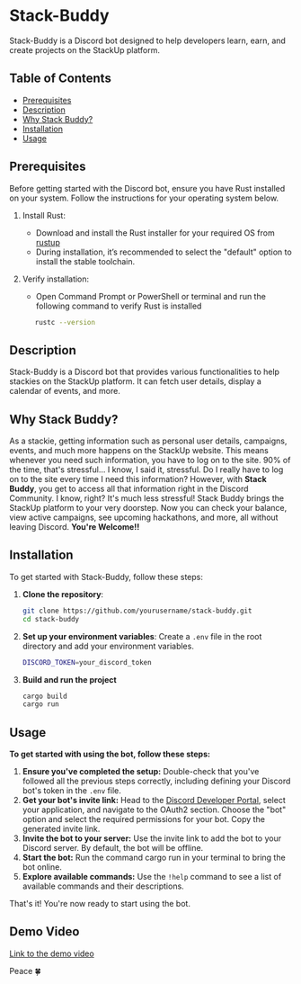 # Stack-Buddy

Stack-Buddy is a Discord bot designed to help developers learn, earn, and create projects on the StackUp platform.

## Table of Contents

- [Prerequisites](#prerequisites)
- [Description](#description)
- [Why Stack Buddy?](#why-stack-buddy)
- [Installation](#installation)
- [Usage](#usage)


## Prerequisites
Before getting started with the Discord bot, ensure you have Rust installed on your system. Follow the instructions for your operating system below.

1. Install Rust:
   - Download and install the Rust installer for your required OS from [rustup](https://rustup.rs/)
   - During installation, it’s recommended to select the "default" option to install the stable toolchain.
2. Verify installation:
   
   - Open Command Prompt or PowerShell or terminal and run the following command to verify Rust is installed
   ```sh
      rustc --version
   ```  
## Description

Stack-Buddy is a Discord bot that provides various functionalities to help stackies on the StackUp platform. It can fetch user details, display a calendar of events, and more.

## Why Stack Buddy?
As a stackie, getting information such as personal user details, campaigns, events, and much more happens on the StackUp website. This means whenever you need such information, you have to log on to the site. 90% of the time, that's stressful... I know, I said it, stressful. Do I really have to log on to the site every time I need this information?
However, with **Stack Buddy**, you get to access all that information right in the Discord Community. I know, right? It's much less stressful! Stack Buddy brings the StackUp platform to your very doorstep.
Now you can check your balance, view active campaigns, see upcoming hackathons, and more, all without leaving Discord. **You're Welcome!!**

## Installation

To get started with Stack-Buddy, follow these steps:

1. **Clone the repository**:
   ```sh
   git clone https://github.com/yourusername/stack-buddy.git
   cd stack-buddy
   ```

2. **Set up your environment variables**: 
    Create a `.env` file in the root directory and add your environment variables.
    ```sh
    DISCORD_TOKEN=your_discord_token
    ```

3. **Build and run the project**
    ```sh
    cargo build
    cargo run
    

## Usage
**To get started with using the bot, follow these steps:**
1. **Ensure you've completed the setup:** Double-check that you've followed all the previous steps correctly, including defining your Discord bot's token in the `.env` file.
2. **Get your bot's invite link:** Head to the [Discord Developer Portal](https://discord.com/developers/applications/1269716111096811525/oauth2), select your application, and navigate to the OAuth2 section. Choose the "bot" option and select the required permissions for your bot. Copy the generated invite link.
3. **Invite the bot to your server:** Use the invite link to add the bot to your Discord server. By default, the bot will be offline.
4. **Start the bot:** Run the command cargo run in your terminal to bring the bot online.
5. **Explore available commands:** Use the `!help` command to see a list of available commands and their descriptions.
   
That's it! You're now ready to start using the bot.

## Demo Video
[Link to the demo video](https://youtu.be/WL95uuwIu8Y)

Peace 🍀
